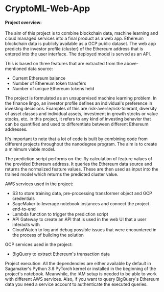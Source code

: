 # CryptoML-Web-App

#### Project overview:
The aim of this project is to combine blockchain data, machine learning and cloud managed services into a final product as a web app. Ethereum blockchain data is publicly available as a GCP public dataset.
The web app predicts the investor profile (cluster) of the Ethereum address that is entered into the user interface. The deployed model is served as an API.

This is based on three features that are extracted from the above-mentioned data source: 
- Current Ethereum balance
- Number of Ethereum token transfers
- Number of unique Ethereum tokens held

The project is formulated as an unsupervised machine learning problem.
In the finance lingo, an investor profile defines an individual's preference in investing decisions. Examples of this are risk-averse/risk-tolerant, diversity of  asset classes and individual assets, investment in growth stocks or value stocks, etc.
In this project, it refers to any kind of investing behavior that can be quantified and used to differentiate between different Ethereum addresses.

It's important to note that a lot of code is built by combining code from different projects throughout the nanodegree program. The aim is to create a minimum viable model.

The prediction script performs on-the-fly calculation of feature values of the provided Ethereum address. It queries the Ethereum data source and returns the normalized feature values. These are then used as input into the trained model which returns the predicted cluster value.


AWS services used in the project:
- S3 to store training data, pre-processing transformer object and GCP credentials
- SageMaker to leverage notebook instances and connect the project end-to-end
- Lambda function to trigger the prediction script
- API Gateway to create an API that is used in the web UI that a user interacts with
- CloudWatch to log and debug possible issues that were encountered in the process of building the solution


GCP services used in the project:
- BigQuery to extract Ethereum's transaction data



Project execution: All the dependendies are either available by default in Sagamaker's Python 3.6 PyTorch kernel or installed in the beginning of the project's notebook.
Meanwhile, the IAM setup is needed to be able to work with different AWS services. Also, if you want to query BigQuery's Ethereum data you need a service account to authenticate the executed queries.


